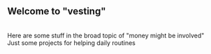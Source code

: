 ## Welcome to "vesting"
<br />
Here are some stuff in the broad topic of "money might be involved" 
<br />
Just some projects for helping daily routines
